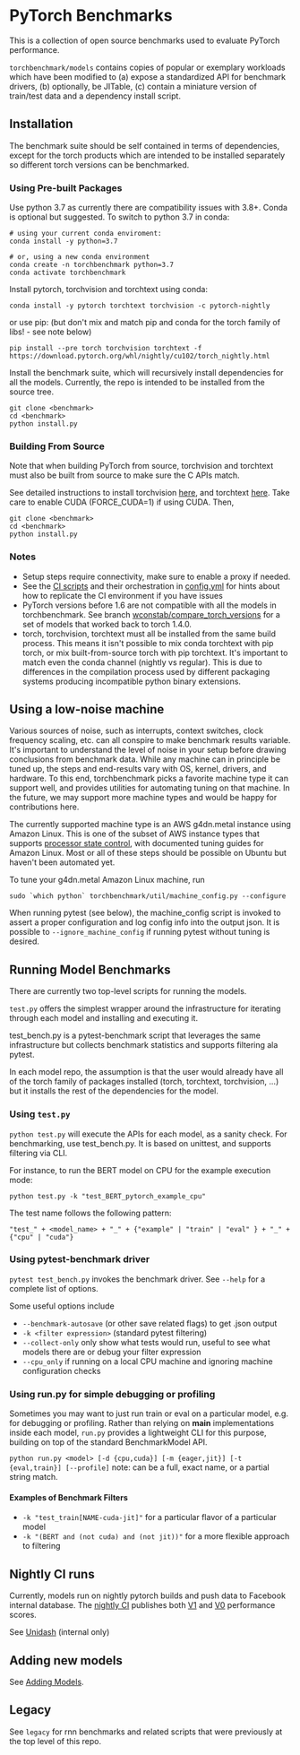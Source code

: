# PyTorch Benchmarks
This is a collection of open source benchmarks used to evaluate PyTorch performance.

`torchbenchmark/models` contains copies of popular or exemplary workloads which have been modified to
(a) expose a standardized API for benchmark drivers, (b) optionally, be JITable,
 (c) contain a miniature version of train/test data and a dependency install script.

## Installation
The benchmark suite should be self contained in terms of dependencies,
except for the torch products which are intended to be installed separately so
different torch versions can be benchmarked.

### Using Pre-built Packages
Use python 3.7 as currently there are compatibility issues with 3.8+.  Conda is optional but suggested.  To switch to python 3.7 in conda:
```
# using your current conda enviroment:
conda install -y python=3.7

# or, using a new conda environment
conda create -n torchbenchmark python=3.7
conda activate torchbenchmark
```

Install pytorch, torchvision and torchtext using conda:
```
conda install -y pytorch torchtext torchvision -c pytorch-nightly
```
or use pip:
(but don't mix and match pip and conda for the torch family of libs! - see note below)
```
pip install --pre torch torchvision torchtext -f https://download.pytorch.org/whl/nightly/cu102/torch_nightly.html
```

Install the benchmark suite, which will recursively install dependencies for all the models.  Currently, the repo is intended to be installed from the source tree.
```
git clone <benchmark>
cd <benchmark>
python install.py
```

### Building From Source
Note that when building PyTorch from source, torchvision and torchtext must also be built from source to make sure the C APIs match.

See detailed instructions to install torchvision [here](https://github.com/pytorch/vision), and torchtext [here](https://github.com/pytorch/vision).
Take care to enable CUDA (FORCE_CUDA=1) if using CUDA.
Then,
```
git clone <benchmark>
cd <benchmark>
python install.py
```

### Notes
- Setup steps require connectivity, make sure to enable a proxy if needed.
- See the [CI scripts](scripts/) and their orchestration in [config.yml](.circleci/config.yml)
for hints about how to replicate the CI environment if you have issues
- PyTorch versions before 1.6 are not compatible with all the models in torchbenchmark.  See branch [wconstab/compare_torch_versions](https://github.com/pytorch/benchmark/tree/wconstab/compare_torch_versions) for a set of models that worked back to torch 1.4.0.
- torch, torchvision, torchtext must all be installed from the same build process.  This means it isn't possible to mix conda torchtext
  with pip torch, or mix built-from-source torch with pip torchtext.  It's important to match even the conda channel (nightly vs regular).
  This is due to differences in the compilation process used by different packaging systems producing incompatible python binary extensions.

## Using a low-noise machine
Various sources of noise, such as interrupts, context switches, clock frequency scaling, etc. can all conspire to make benchmark results variable.  It's important to understand the level of noise in your setup before drawing conclusions from benchmark data.  While any machine can in principle be tuned up, the steps and end-results vary with OS, kernel, drivers, and hardware.  To this end, torchbenchmark picks a favorite machine type it can support well, and provides utilities for automating tuning on that machine.  In the future, we may support more machine types and would be happy for contributions here.

The currently supported machine type is an AWS g4dn.metal instance using Amazon Linux.  This is one of the subset of AWS instance types that supports [processor state control](https://docs.aws.amazon.com/AWSEC2/latest/UserGuide/processor_state_control.html), with documented tuning guides for Amazon Linux.  Most or all of these steps should be possible on Ubuntu but haven't been automated yet.

To tune your g4dn.metal Amazon Linux machine, run
```
sudo `which python` torchbenchmark/util/machine_config.py --configure
```

When running pytest (see below), the machine_config script is invoked to assert a proper configuration and log config info into the output json.  It is possible to ```--ignore_machine_config``` if running pytest without tuning is desired.


## Running Model Benchmarks
There are currently two top-level scripts for running the models.

`test.py` offers the simplest wrapper around the infrastructure for iterating through each model and installing and executing it.

test_bench.py is a pytest-benchmark script that leverages the same infrastructure but collects benchmark statistics and supports filtering ala pytest.

In each model repo, the assumption is that the user would already have all of the torch family of packages installed (torch, torchtext, torchvision, ...) but it installs the rest of the dependencies for the model.

### Using `test.py`
`python test.py` will execute the APIs for each model, as a sanity check.  For benchmarking, use test_bench.py.  It is based on unittest, and supports filtering via CLI.

For instance, to run the BERT model on CPU for the example execution mode:
```
python test.py -k "test_BERT_pytorch_example_cpu"
```

The test name follows the following pattern:

```
"test_" + <model_name> + "_" + {"example" | "train" | "eval" } + "_" + {"cpu" | "cuda"}
```

### Using pytest-benchmark driver
`pytest test_bench.py` invokes the benchmark driver.  See `--help` for a complete list of options.

Some useful options include
- `--benchmark-autosave` (or other save related flags) to get .json output
- `-k <filter expression>` (standard pytest filtering)
- `--collect-only` only show what tests would run, useful to see what models there are or debug your filter expression
- `--cpu_only` if running on a local CPU machine and ignoring machine configuration checks

### Using run.py for simple debugging or profiling
Sometimes you may want to just run train or eval on a particular model, e.g. for debugging or profiling.  Rather than relying on __main__ implementations inside each model, `run.py` provides a lightweight CLI for this purpose, building on top of the standard BenchmarkModel API.

`python run.py <model> [-d {cpu,cuda}] [-m {eager,jit}] [-t {eval,train}] [--profile]`
note: <model> can be a full, exact name, or a partial string match.

#### Examples of Benchmark Filters
- `-k "test_train[NAME-cuda-jit]"` for a particular flavor of a particular model
- `-k "(BERT and (not cuda) and (not jit))"` for a more flexible approach to filtering

## Nightly CI runs

Currently, models run on nightly pytorch builds and push data to Facebook
internal database. The [nightly
CI](https://github.com/pytorch/benchmark/actions) publishes both
[V1](torchbenchmark/score/configs/v1/config-v1.md) and
[V0](torchbenchmark/score/configs/v0/config-v0.md) performance scores.


See [Unidash](https://www.internalfb.com/intern/unidash/dashboard/pytorch_benchmarks/torchbenchmark_v0/) (internal only)

## Adding new models

See [Adding Models](torchbenchmark/models/ADDING_MODELS.md).

## Legacy
See `legacy` for rnn benchmarks and related scripts that were previously at the top level of this repo.
